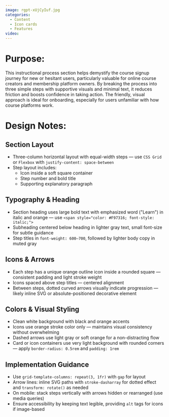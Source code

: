 ```yaml
---
image: rgpt-xUjCyIuf.jpg
categories:
  - Content
  - Icon cards
  - Features
video:
---
```

# Purpose:
This instructional process section helps demystify the course signup journey for new or hesitant users, particularly valuable for online course creators and membership platform owners. By breaking the process into three simple steps with supportive visuals and minimal text, it reduces friction and boosts confidence in taking action. The friendly, visual approach is ideal for onboarding, especially for users unfamiliar with how course platforms work.

# Design Notes:

## Section Layout
* Three-column horizontal layout with equal-width steps — use `CSS Grid` or `Flexbox` with `justify-content: space-between`
* Step layout includes:
  - Icon inside a soft square container
  - Step number and bold title
  - Supporting explanatory paragraph

## Typography & Heading
* Section heading uses large bold text with emphasized word ("Learn") in italic and orange — use `<span style="color: #F97316; font-style: italic;">`
* Subheading centered below heading in lighter gray text, small font-size for subtle guidance
* Step titles in `font-weight: 600–700`, followed by lighter body copy in muted gray

## Icons & Arrows
* Each step has a unique orange outline icon inside a rounded square — consistent padding and light stroke weight
* Icons spaced above step titles — centered alignment
* Between steps, dotted curved arrows visually indicate progression — likely inline SVG or absolute-positioned decorative element

## Colors & Visual Styling
* Clean white background with black and orange accents
* Icons use orange stroke color only — maintains visual consistency without overwhelming
* Dashed arrows use light gray or soft orange for a non-distracting flow
* Card or icon containers use very light background with rounded corners — apply `border-radius: 0.5rem` and `padding: 1rem`

## Implementation Guidance
* Use `grid-template-columns: repeat(3, 1fr)` with `gap` for layout
* Arrow lines: inline SVG paths with `stroke-dasharray` for dotted effect and `transform: rotate()` as needed
* On mobile: stack steps vertically with arrows hidden or rearranged (use media queries)
* Ensure accessibility by keeping text legible, providing `alt` tags for icons if image-based
